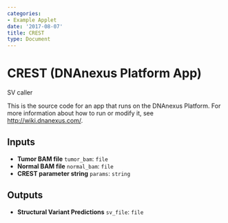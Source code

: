 ```yaml
---
categories:
- Example Applet
date: '2017-08-07'
title: CREST
type: Document
---
```

<!-- dx-header -->
# CREST (DNAnexus Platform App)

SV caller

This is the source code for an app that runs on the DNAnexus Platform.
For more information about how to run or modify it, see
http://wiki.dnanexus.com/.
<!-- /dx-header -->



<!--
TODO: This app directory was automatically generated by dx-app-wizard;
please edit this Readme.md file to include essential documentation about
your app that would be helpful to users. (Also see the
Readme.developer.md.) Once you're done, you can remove these TODO
comments.

For more info, see http://wiki.dnanexus.com/Developer-Portal.
-->

<!--
TODO: Fill in additional info about how to use each input and output
below.
-->

## Inputs

* **Tumor BAM file** ``tumor_bam``: ``file``
* **Normal BAM file** ``normal_bam``: ``file``
* **CREST parameter string** ``params``: ``string``

## Outputs

* **Structural Variant Predictions** ``sv_file``: ``file``
